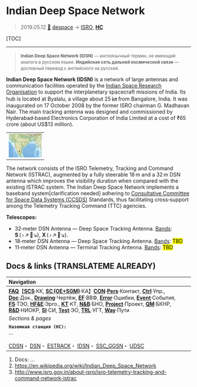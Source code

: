 # Indian Deep Space Network
> 2019.05.12 [🚀](../index/index.md) [despace](index.md) → [ISRO](contact/isro.md), **[НС](scs.md)**

[TOC]

---

> <small>**Indian Deep Space Network (IDSN)** — англоязычный термин, не имеющий аналога в русском языке. **Индийская сеть дальней космической связи** — дословный перевод с английского на русский.</small>

**Indian Deep Space Network (IDSN)** is a network of large antennas and communication facilities operated by the [Indian Space Research Organisation](contact/isro.md) to support the interplanetary spacecraft missions of India. Its hub is located at Byalalu, a village about 25 ㎞ from Bangalore, India. It was inaugurated on 17 October 2008 by the former ISRO chairman G. Madhavan Nair. The main tracking antenna was designed and commissioned by Hyderabad‑based Electronics Corporation of India Limited at a cost of ₹65 crore (about US$13 million).

| |
|:--|
|[![](f/gs/idsn_pic1_thumb.webp)](f/gs/idsn_pic1.webp)|

The network consists of the ISRO Telemetry, Tracking and Command Network (ISTRAC), augmented by a fully steerable 18 m and a 32 m DSN antenna which improves the visibility duration when compared with the existing ISTRAC system. The Indian Deep Space Network implements a baseband system[clarification needed] adhering to [Consultative Committee for Space Data Systems (CCSDS)](ccsds.md) Standards, thus facilitating cross‑support among the Telemetry Tracking Command (TTC) agencies.

**Telescopes:**

   - 32‑meter DSN Antenna — Deep Space Tracking Antenna. [Bands](rf.md): **S** (♁↗ 🚀↘), **X** (♁↗ 🚀↘).
   - 18‑meter DSN Antenna — Deep Space Tracking Antenna. [Bands](rf.md): <mark>TBD</mark>
   - 11‑meter DSN Antenna — Terminal Tracking Antenna. [Bands](rf.md): <mark>TBD</mark>



## Docs & links (TRANSLATEME ALREADY)
|Navigation|
|:--|
|**[FAQ](faq.md)**【**[SCS](scs.md)**·КК, **[SC (OE+SGM)](sc.md)**·КА】**[CON](contact.md)·[Pers](person.md)**·Контакт, **[Ctrl](control.md)**·Упр., **[Doc](doc.md)**·Док., **[Drawing](drawing.md)**·Чертёж, **[EF](ef.md)**·ВВФ, **[Error](error.md)**·Ошибки, **[Event](event.md)**·События, **[FS](fs.md)**·ТЭО, **[HF&E](hfe.md)**·Эрго., **[KT](kt.md)**·КТ, **[N&B](nnb.md)**·БНО, **[Project](project.md)**·Проект, **[QM](qm.md)**·БКНР, **[R&D](rnd.md)**·НИОКР, **[SI](si.md)**·СИ, **[Test](test.md)**·ЭО, **[TRL](trl.md)**·УГТ, **[Way](way.md)**·Пути|
|*Sections & pages*|
|**`Наземная станция (НС):`**<br> … <br><br> [CDSN](cdsn.md)・ [DSN](dsn.md)・ [ESTRACK](estrack.md)・ [IDSN](idsn.md)・ [SSC_GGSN](ssc_ggsn.md)・ [UDSC](udsc.md)|

   1. Docs: …
   1. <https://en.wikipedia.org/wiki/Indian_Deep_Space_Network>
   1. <http://www.isro.gov.in/about-isro/isro-telemetry-tracking-and-command-network-istrac>

